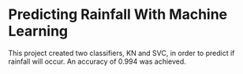 # Predicting Rainfall With Machine Learning
 This project created two classifiers, KN and SVC, in order to predict if rainfall will occur. An accuracy of 0.994 was achieved.
